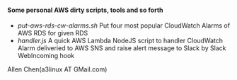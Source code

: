 #### Some personal AWS dirty scripts, tools and so forth

- *put-aws-rds-cw-alarms.sh*  Put four most popular CloudWatch Alarms of AWS RDS for given RDS
- *handler.js*  A quick AWS Lambda NodeJS script to handler CloudWatch Alarm deliveried to AWS SNS and raise alert message to Slack by Slack WebIncoming hook


Allen Chen(a3linux AT GMail.com)
